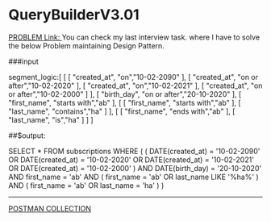 # QueryBuilderV3.01
[PROBLEM Link: ](https://github.com/khanewu/QueryBuilderV3.01/blob/main/Candidate_question_L1.1617275197.pdf)
You can check my last interview task. where I have to solve the below Problem maintaining Design Pattern.


###input 

segment_logic:[
        [
            [ "created_at", "on","10-02-2090" ],
            [ "created_at", "on or after","10-02-2020" ],
            [ "created_at", "on","10-02-2021" ],
            [ "created_at", "on or after","10-02-2000" ]
        ],
        [
            "birth_day", "on or after","20-10-2020" 
        ],
        [
            "first_name", "starts with","ab" 
        ],
        [
            [ "first_name", "starts with","ab" ],
            [ "last_name", "contains","ha" ]
        ],
        [
            [ "first_name", "ends with","ab" ],
            [ "last_name", "is","ha" ]
        ]
]

##$output: 

SELECT * FROM subscriptions WHERE  (  (  DATE(created_at)  =  '10-02-2090'  OR  DATE(created_at)  =  '10-02-2020'  OR  DATE(created_at)  =  '10-02-2021'  OR  DATE(created_at)  =  '10-02-2000'  )  AND  DATE(birth_day)  =  '20-10-2020'  AND  first_name  =  'ab'  AND  (  first_name  =  'ab'  OR  last_name  LIKE  '%ha%'  )  AND  (  first_name  =  'ab'  OR  last_name  =  'ha'  )  ) 

--------------

[POSTMAN COLLECTION](https://github.com/khanewu/QueryBuilderV3.01/blob/main/POSTMAN%20COLLECTON.zip)
